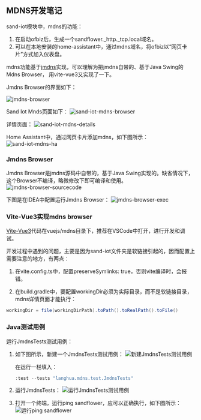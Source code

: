 ## MDNS开发笔记

sand-iot模块中，mdns的功能：
1. 在启动ofbiz后，生成一个sandflower._http._tcp.local域名。
2. 可以在本地安装的home-assistant中，通过mdns域名，将ofbiz以“网页卡片”方式加入仪表盘。

mdns功能基于[jmdns](https://github.com/jmdns/jmdns)实现，可以理解为把jmdns自带的、基于Java Swing的Mdns Browser，
用vite-vue3又实现了一下。

Jmdns Browser的界面如下：

![jmdns-browser](./images/jmdns-browser.png)

Sand Iot Mnds页面如下：
![sand-iot-mdns-browser](./images/sand-iot-mdns-browser.png)

详情页面：
![sand-iot-mdns-details](./images/sand-iot-mdns-details.png)

Home Assistant中，通过网页卡片添加mdns，如下图所示：
![sand-iot-mdns-ha](./images/sand-iot-mdns-ha.png)

### Jmdns Browser
Jmdns Browser是jmdns源码中自带的，基于Java Swing实现的。缺省情况下，这个Browser不编译，略微修改下即可编译和使用。
![jmdns-browser-sourcecode](./images/jmdns-browser-sourcecode.png)

下图是在IDEA中配置运行Jmdns Browser：
![jmdns-browser-exec](./images/jmdns-browser-exec.png)

### Vite-Vue3实现mdns browser
[Vite-Vue3](https://cn.vitejs.dev/guide/)代码在vuejs/mdns目录下，推荐在VSCode中打开，进行开发和调试。

开发过程中遇到的问题，主要是因为sand-iot文件夹是软链接引起的，因而配置上需要注意的地方，有两点：
1. 在vite.config.ts中，配置preserveSymlinks: true，否则vite编译时，会报错。

2. 在build.gradle中，要配置workingDir必须为实际目录，而不是软链接目录，mdns详情页面才能执行：
```groovy
workingDir = file(workingDirPath).toPath().toRealPath().toFile()
```

### Java测试用例
运行JmdnsTests测试用例：
1. 如下图所示，新建一个JmdnsTests测试用例：
   ![新建JmdnsTests测试用例](images/mdns_JmdnsTests.png)

   在运行一栏填入：
   ```gradle
   :test --tests "langhua.mdns.test.JmdnsTests"
   ```

2. 运行JmdnsTests：
   ![运行JmdnsTests测试用例](images/mdns-test-wait-to-proof.png)

3. 打开一个终端，运行ping sandflower，应可以正确执行，如下图所示：
   ![运行ping sandflower](images/ping-sandflower.png)
